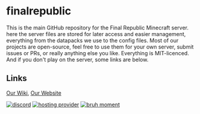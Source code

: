 # finalrepublic
This is the main GitHub repository for the Final Republic Minecraft server. here the server files are stored for later access and easier management, everything from the datapacks we use to the config files.
Most of our projects are open-source, feel free to use them for your own server, submit issues or PRs, or really anything else you like. Everything is MIT-licenced.
And if you don't play on the server, some links are below.

## Links
[Our Wiki](https://discord.com/channels/969376256640569474/1104113680083337237), [Our Website](https://girlinpurple.github.io/finalrepublic/)

<a href="https://discord.gg/MX5fWws7wE"><img src="https://img.shields.io/discord/969376256640569474?label=discord&color=%235865F2" alt="discord"></a>
<a href="https://exaroton.com"><img src="https://img.shields.io/badge/hosting_provider-exaroton-lime.png" alt="hosting provider"></a>
<a href=""><img src="https://img.shields.io/badge/holy_shit-dj_is_trans-590481" alt="bruh moment"></a>

